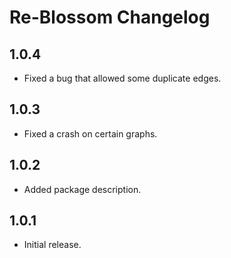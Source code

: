 # Re-Blossom Changelog

## 1.0.4

- Fixed a bug that allowed some duplicate edges.

## 1.0.3

- Fixed a crash on certain graphs.

## 1.0.2

- Added package description.

## 1.0.1

- Initial release.

